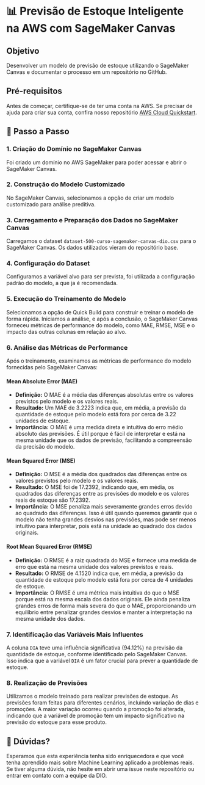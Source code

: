 # 📊 Previsão de Estoque Inteligente na AWS com SageMaker Canvas

## Objetivo
Desenvolver um modelo de previsão de estoque utilizando o SageMaker Canvas e documentar o processo em um repositório no GitHub.

## Pré-requisitos
Antes de começar, certifique-se de ter uma conta na AWS. Se precisar de ajuda para criar sua conta, confira nosso repositório [AWS Cloud Quickstart](https://github.com/digitalinnovationone/lab-aws-sagemaker-canvas-estoque).


## 🎯 Passo a Passo

### 1. Criação do Domínio no SageMaker Canvas
Foi criado um domínio no AWS SageMaker para poder acessar e abrir o SageMaker Canvas.

### 2. Construção do Modelo Customizado
No SageMaker Canvas, selecionamos a opção de criar um modelo customizado para análise preditiva.

### 3. Carregamento e Preparação dos Dados no SageMaker Canvas
Carregamos o dataset `dataset-500-curso-sagemaker-canvas-dio.csv` para o SageMaker Canvas. Os dados utilizados vieram do repositório base. 

### 4. Configuração do Dataset
Configuramos a variável alvo para ser prevista, foi utilizada a configuração padrão do modelo, a que ja é recomendada.

### 5. Execução do Treinamento do Modelo
Selecionamos a opção de Quick Build para construir e treinar o modelo de forma rápida. Iniciamos a análise, e após a conclusão, o SageMaker Canvas forneceu métricas de performance do modelo, como MAE, RMSE, MSE e o impacto das outras colunas em relação ao alvo.

### 6. Análise das Métricas de Performance
Após o treinamento, examinamos as métricas de performance do modelo fornecidas pelo SageMaker Canvas:

#### Mean Absolute Error (MAE)
- **Definição:** O MAE é a média das diferenças absolutas entre os valores previstos pelo modelo e os valores reais.
- **Resultado:** Um MAE de 3.2223 indica que, em média, a previsão da quantidade de estoque pelo modelo está fora por cerca de 3.22 unidades de estoque.
- **Importância:** O MAE é uma medida direta e intuitiva do erro médio absoluto das previsões. É útil porque é fácil de interpretar e está na mesma unidade que os dados de previsão, facilitando a compreensão da precisão do modelo.

#### Mean Squared Error (MSE)
- **Definição:** O MSE é a média dos quadrados das diferenças entre os valores previstos pelo modelo e os valores reais.
- **Resultado:** O MSE foi de 17.2392, indicando que, em média, os quadrados das diferenças entre as previsões do modelo e os valores reais de estoque são 17.2392.
- **Importância:** O MSE penaliza mais severamente grandes erros devido ao quadrado das diferenças. Isso é útil quando queremos garantir que o modelo não tenha grandes desvios nas previsões, mas pode ser menos intuitivo para interpretar, pois está na unidade ao quadrado dos dados originais.

#### Root Mean Squared Error (RMSE)
- **Definição:** O RMSE é a raiz quadrada do MSE e fornece uma medida de erro que está na mesma unidade dos valores previstos e reais.
- **Resultado:** O RMSE de 4.1520 indica que, em média, a previsão da quantidade de estoque pelo modelo está fora por cerca de 4 unidades de estoque.
- **Importância:** O RMSE é uma métrica mais intuitiva do que o MSE porque está na mesma escala dos dados originais. Ele ainda penaliza grandes erros de forma mais severa do que o MAE, proporcionando um equilíbrio entre penalizar grandes desvios e manter a interpretação na mesma unidade dos dados.

### 7. Identificação das Variáveis Mais Influentes
A coluna `DIA` teve uma influência significativa (94.12%) na previsão da quantidade de estoque, conforme identificado pelo SageMaker Canvas. Isso indica que a variável `DIA` é um fator crucial para prever a quantidade de estoque.

### 8. Realização de Previsões
Utilizamos o modelo treinado para realizar previsões de estoque. As previsões foram feitas para diferentes cenários, incluindo variação de dias e promoções. A maior variação ocorreu quando a promoção foi alterada, indicando que a variável de promoção tem um impacto significativo na previsão do estoque para esse produto.


## 🤔 Dúvidas?

Esperamos que esta experiência tenha sido enriquecedora e que você tenha aprendido mais sobre Machine Learning aplicado a problemas reais. Se tiver alguma dúvida, não hesite em abrir uma issue neste repositório ou entrar em contato com a equipe da DIO.
